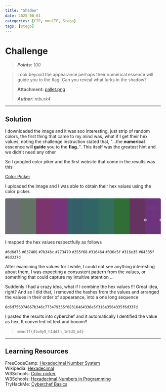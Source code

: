 ```yaml
---
title: "Shadow"
date: 2025-08-01
categories: [CTF, mmuCTF, Stego]
tags: [stego]
---
```


# Challenge
>***Points:** 100*

>Look beyond the appearance perhaps their numerical essence will guide you to the flag.
>Can you reveal what lurks in the shadow?
>
>**Attachment:** [pallet.png](/assets/file/pallet.png)
>
>***Author:** mburk4*
---

## Solution
I downloaded the image and it was soo interesting, just strip of random colors, the first thing that came to my mind was, what if I get their hex values, noting the challenge instruction stated that, "...the __numerical__ esscence will __guide__ you to the __flag__..". This itself was the greatest hint and we didn't need any other

So I googled color piker and the first website that come in the results was this

[Color Picker](https://imagecolorpicker.com/)

I uploaded the image and I was able to obtain their hex values using the color picker.

![pallet.png](/assets/file/pallet.png)

I mapped the hex values respectfully as follows

```#6d6d75```
```#637466```
```#7b346c```
```#773479```
```#355f68```
```#316464```
```#336e5f```
```#316e35```
```#64335f```
```#6d337d```

After examining the values for I while, I could not see anything interesting about them, I was expecting a consustent pattern from the values, or something that could capture my intuitive attention ...

Suddenly I had a crazy idea, what if I combine the hex values !!!
Great idea, right? And so I did that, I removed the hashes from the values and arranged the values in their order of appearance, into a one long sequence

```6d6d756374667b346c773479355f68316464336e5f316e3564335f6d337d```

I pasted the results into cyberchef and it automatically I dentified the value as hex, It converted int text and booom!!


> `mmuctf{4lw4y5_h1dd3n_1n5d3_m3}`
---
## Learning Resources
FreeCodeCamp: [Hexadecimal Number System](https://www.freecodecamp.org/news/hexadecimal-number-system/)</br>
Wikipedia: [Hexadecimal](https://en.wikipedia.org/wiki/Hexadecimal)</br>
W3Schools: [Color picker](https://www.w3schools.com/colors/colors_picker.asp)</br>
W3Schools: [Hexadecimal Numbers in Programming](https://www.w3schools.com/programming/prog_hexadecimal_numbers.php)</br>
TryHackMe: [Cyberchef Basics](https://tryhackme.com/room/cyberchefbasics)